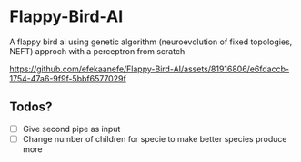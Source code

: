 # Flappy-Bird-AI
A flappy bird ai using genetic algorithm (neuroevolution of fixed topologies, NEFT) approch with a perceptron from scratch

https://github.com/efekaanefe/Flappy-Bird-AI/assets/81916806/e6fdaccb-1754-47a6-9f9f-5bbf6577029f

## Todos?
- [ ] Give second pipe as input
- [ ] Change number of children for specie to make better species produce more
